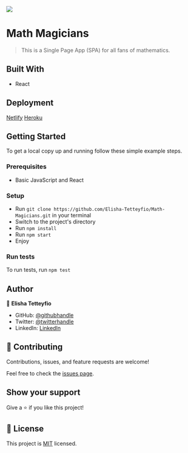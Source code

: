 ![](https://img.shields.io/badge/Microverse-blueviolet)

# Math Magicians

>  This is a Single Page App (SPA) for all fans of mathematics.

## Built With

- React

## Deployment

[Netlify](https://radiant-sunburst-89a1e6.netlify.app)
[Heroku](https://tetteyfio-maths-magicians.herokuapp.com/)


## Getting Started


To get a local copy up and running follow these simple example steps.

### Prerequisites
- Basic JavaScript and React

### Setup
- Run `git clone https://github.com/Elisha-Tetteyfio/Math-Magicians.git` in your terminal
- Switch to the project's directory
- Run `npm install`
- Run `npm start`
- Enjoy

### Run tests
To run tests, run `npm test`


## Author

👤 **Elisha Tetteyfio**

- GitHub: [@githubhandle](https://github.com/Elisha-Tetteyfio)
- Twitter: [@twitterhandle](https://twitter.com/Nii_AlYasa)
- LinkedIn: [LinkedIn](https://linkedin.com/in/elisha-tetteyfio)


## 🤝 Contributing

Contributions, issues, and feature requests are welcome!

Feel free to check the [issues page](https://github.com/Elisha-Tetteyfio/Math-Magicians/issues).

## Show your support

Give a ⭐️ if you like this project!

## 📝 License

This project is [MIT](./MIT.md) licensed.

